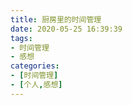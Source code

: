 ```yaml
---
title: 厨房里的时间管理
date: 2020-05-25 16:39:39
tags:
- 时间管理
- 感想
categories:
- [时间管理]
- [个人,感想]
---
```


